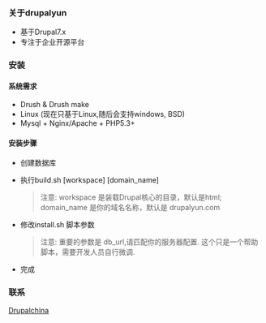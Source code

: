 ### 关于drupalyun

* 基于Drupal7.x
* 专注于企业开源平台

### 安装

#### 系统需求

* Drush & Drush make
* Linux (现在只基于Linux,随后会支持windows, BSD)
* Mysql + Nginx/Apache + PHP5.3+

#### 安装步骤

* 创建数据库

* 执行build.sh [workspace] [domain_name]
    > 注意: workspace 是装载Drupal核心的目录，默认是html;
    > domain_name 是你的域名名称，默认是 drupalyun.com

* 修改install.sh 脚本参数
    > 注意: 重要的参数是 db_url,请匹配你的服务器配置. 这个只是一个帮助脚本，需要开发人员自行微调.

* 完成

### 联系

[Drupalchina](http://drupalchina.cn)


